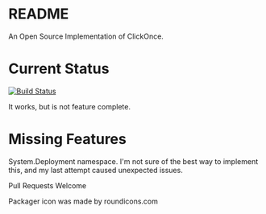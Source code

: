 # README #

An Open Source Implementation of ClickOnce.

# Current Status #

[![Build Status](http://ci.katelyngigante.com/buildStatus/icon?job=Silasary/clickmono/master)](http://ci.katelyngigante.com/job/Silasary/job/clickmono/branch/master/)

It works, but is not feature complete.

# Missing Features #

System.Deployment namespace.  I'm not sure of the best way to implement this, and my last attempt caused unexpected issues.

Pull Requests Welcome

Packager icon was made by roundicons.com